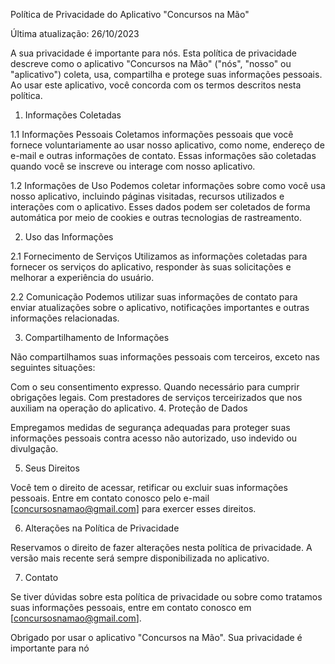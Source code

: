 Política de Privacidade do Aplicativo "Concursos na Mão"

Última atualização: 26/10/2023

A sua privacidade é importante para nós. Esta política de privacidade descreve como o aplicativo "Concursos na Mão" ("nós", "nosso" ou "aplicativo") coleta, usa, compartilha e protege suas informações pessoais. Ao usar este aplicativo, você concorda com os termos descritos nesta política.

1. Informações Coletadas

1.1 Informações Pessoais
Coletamos informações pessoais que você fornece voluntariamente ao usar nosso aplicativo, como nome, endereço de e-mail e outras informações de contato. Essas informações são coletadas quando você se inscreve ou interage com nosso aplicativo.

1.2 Informações de Uso
Podemos coletar informações sobre como você usa nosso aplicativo, incluindo páginas visitadas, recursos utilizados e interações com o aplicativo. Esses dados podem ser coletados de forma automática por meio de cookies e outras tecnologias de rastreamento.

2. Uso das Informações

2.1 Fornecimento de Serviços
Utilizamos as informações coletadas para fornecer os serviços do aplicativo, responder às suas solicitações e melhorar a experiência do usuário.

2.2 Comunicação
Podemos utilizar suas informações de contato para enviar atualizações sobre o aplicativo, notificações importantes e outras informações relacionadas.

3. Compartilhamento de Informações

Não compartilhamos suas informações pessoais com terceiros, exceto nas seguintes situações:

Com o seu consentimento expresso.
Quando necessário para cumprir obrigações legais.
Com prestadores de serviços terceirizados que nos auxiliam na operação do aplicativo.
4. Proteção de Dados

Empregamos medidas de segurança adequadas para proteger suas informações pessoais contra acesso não autorizado, uso indevido ou divulgação.

5. Seus Direitos

Você tem o direito de acessar, retificar ou excluir suas informações pessoais. Entre em contato conosco pelo e-mail [concursosnamao@gmail.com] para exercer esses direitos.

6. Alterações na Política de Privacidade

Reservamos o direito de fazer alterações nesta política de privacidade. A versão mais recente será sempre disponibilizada no aplicativo.

7. Contato

Se tiver dúvidas sobre esta política de privacidade ou sobre como tratamos suas informações pessoais, entre em contato conosco em [concursosnamao@gmail.com].

Obrigado por usar o aplicativo "Concursos na Mão". Sua privacidade é importante para nó
